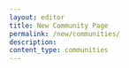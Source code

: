 ```yaml
---
layout: editor
title: New Community Page
permalink: /new/communities/
description:
content_type: communities
---
```

